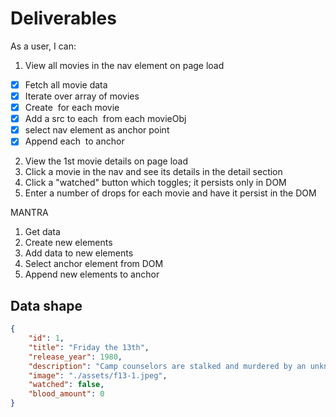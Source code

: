 # Deliverables
As a user, I can:
1. View all movies in the nav element on page load
 - [x] Fetch all movie data
 - [x] Iterate over array of movies
 - [x] Create <img> for each movie
 - [x] Add a src to each <img> from each movieObj
 - [x] select nav element as anchor point
 - [x] Append each <img> to anchor

2. View the 1st movie details on page load
3. Click a movie in the nav and see its details in the detail section
4. Click a "watched" button which toggles; it persists only in DOM
5. Enter a number of drops for each movie and have it persist in the DOM

MANTRA
1. Get data
2. Create new elements
3. Add data to new elements
4. Select anchor element from DOM
5. Append new elements to anchor

## Data shape 
```json
{
    "id": 1,
    "title": "Friday the 13th",
    "release_year": 1980,
    "description": "Camp counselors are stalked and murdered by an unknown assailant while trying to reopen a summer camp that was the site of a child's drowning.",
    "image": "./assets/f13-1.jpeg",
    "watched": false,
    "blood_amount": 0
}
```